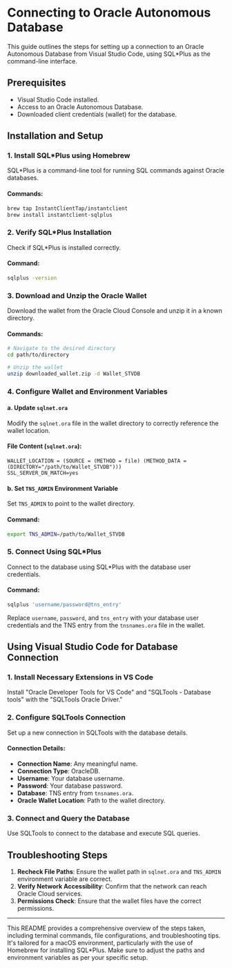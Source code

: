 # Connecting to Oracle Autonomous Database

This guide outlines the steps for setting up a connection to an Oracle Autonomous Database from Visual Studio Code, using SQL\*Plus as the command-line interface.

## Prerequisites

- Visual Studio Code installed.
- Access to an Oracle Autonomous Database.
- Downloaded client credentials (wallet) for the database.

## Installation and Setup

### 1. Install SQL\*Plus using Homebrew

SQL\*Plus is a command-line tool for running SQL commands against Oracle databases.

#### Commands:

```bash
brew tap InstantClientTap/instantclient
brew install instantclient-sqlplus
```

### 2. Verify SQL\*Plus Installation

Check if SQL\*Plus is installed correctly.

#### Command:

```bash
sqlplus -version
```

### 3. Download and Unzip the Oracle Wallet

Download the wallet from the Oracle Cloud Console and unzip it in a known directory.

#### Commands:

```bash
# Navigate to the desired directory
cd path/to/directory

# Unzip the wallet
unzip downloaded_wallet.zip -d Wallet_STVDB
```

### 4. Configure Wallet and Environment Variables

#### a. Update `sqlnet.ora`

Modify the `sqlnet.ora` file in the wallet directory to correctly reference the wallet location.

#### File Content (`sqlnet.ora`):

```plaintext
WALLET_LOCATION = (SOURCE = (METHOD = file) (METHOD_DATA = (DIRECTORY="/path/to/Wallet_STVDB")))
SSL_SERVER_DN_MATCH=yes
```

#### b. Set `TNS_ADMIN` Environment Variable

Set `TNS_ADMIN` to point to the wallet directory.

#### Command:

```bash
export TNS_ADMIN=/path/to/Wallet_STVDB
```

### 5. Connect Using SQL\*Plus

Connect to the database using SQL\*Plus with the database user credentials.

#### Command:

```bash
sqlplus 'username/password@tns_entry'
```

Replace `username`, `password`, and `tns_entry` with your database user credentials and the TNS entry from the `tnsnames.ora` file in the wallet.

## Using Visual Studio Code for Database Connection

### 1. Install Necessary Extensions in VS Code

Install "Oracle Developer Tools for VS Code" and "SQLTools - Database tools" with the "SQLTools Oracle Driver."

### 2. Configure SQLTools Connection

Set up a new connection in SQLTools with the database details.

#### Connection Details:

- **Connection Name**: Any meaningful name.
- **Connection Type**: OracleDB.
- **Username**: Your database username.
- **Password**: Your database password.
- **Database**: TNS entry from `tnsnames.ora`.
- **Oracle Wallet Location**: Path to the wallet directory.

### 3. Connect and Query the Database

Use SQLTools to connect to the database and execute SQL queries.

## Troubleshooting Steps

1. **Recheck File Paths**: Ensure the wallet path in `sqlnet.ora` and `TNS_ADMIN` environment variable are correct.
2. **Verify Network Accessibility**: Confirm that the network can reach Oracle Cloud services.
3. **Permissions Check**: Ensure that the wallet files have the correct permissions.

---

This README provides a comprehensive overview of the steps taken, including terminal commands, file configurations, and troubleshooting tips. It's tailored for a macOS environment, particularly with the use of Homebrew for installing SQL\*Plus. Make sure to adjust the paths and environment variables as per your specific setup.
